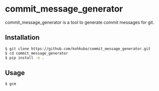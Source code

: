 # commit_message_generator

commit_message_generator is a tool to generate commit messages for git.

## Installation

```sh
$ git clone https://github.com/kohkubo/commit_message_generator.git
$ cd commit_message_generator
$ pip install -e .
```

## Usage

```sh
$ gcm
```

